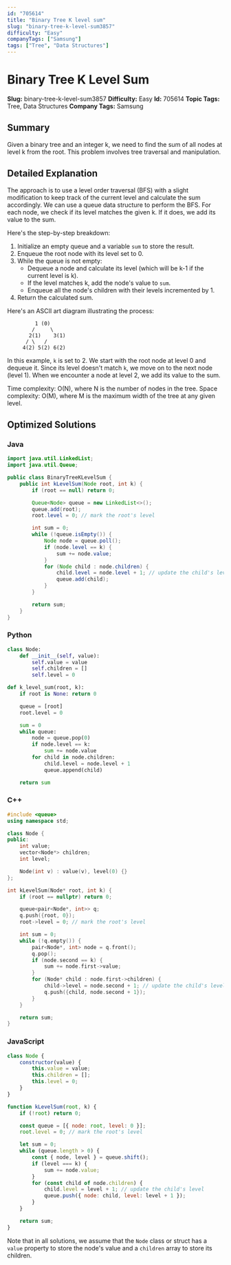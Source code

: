 ```yaml
---
id: "705614"
title: "Binary Tree K level sum"
slug: "binary-tree-k-level-sum3857"
difficulty: "Easy"
companyTags: ["Samsung"]
tags: ["Tree", "Data Structures"]
---
```


**Binary Tree K Level Sum**
==========================

**Slug:** binary-tree-k-level-sum3857
**Difficulty:** Easy
**Id:** 705614
**Topic Tags:** Tree, Data Structures
**Company Tags:** Samsung

## Summary
Given a binary tree and an integer k, we need to find the sum of all nodes at level k from the root. This problem involves tree traversal and manipulation.

## Detailed Explanation
The approach is to use a level order traversal (BFS) with a slight modification to keep track of the current level and calculate the sum accordingly. We can use a queue data structure to perform the BFS. For each node, we check if its level matches the given k. If it does, we add its value to the sum.

Here's the step-by-step breakdown:

1. Initialize an empty queue and a variable `sum` to store the result.
2. Enqueue the root node with its level set to 0.
3. While the queue is not empty:
    * Dequeue a node and calculate its level (which will be k-1 if the current level is k).
    * If the level matches k, add the node's value to `sum`.
    * Enqueue all the node's children with their levels incremented by 1.
4. Return the calculated sum.

Here's an ASCII art diagram illustrating the process:
```
         1 (0)
        /     \
       2(1)    3(1)
      / \   /
     4(2) 5(2) 6(2)
```

In this example, `k` is set to 2. We start with the root node at level 0 and dequeue it. Since its level doesn't match `k`, we move on to the next node (level 1). When we encounter a node at level 2, we add its value to the sum.

Time complexity: O(N), where N is the number of nodes in the tree.
Space complexity: O(M), where M is the maximum width of the tree at any given level.

## Optimized Solutions

### Java
```java
import java.util.LinkedList;
import java.util.Queue;

public class BinaryTreeKLevelSum {
    public int kLevelSum(Node root, int k) {
        if (root == null) return 0;

        Queue<Node> queue = new LinkedList<>();
        queue.add(root);
        root.level = 0; // mark the root's level

        int sum = 0;
        while (!queue.isEmpty()) {
            Node node = queue.poll();
            if (node.level == k) {
                sum += node.value;
            }
            for (Node child : node.children) {
                child.level = node.level + 1; // update the child's level
                queue.add(child);
            }
        }

        return sum;
    }
}
```

### Python
```python
class Node:
    def __init__(self, value):
        self.value = value
        self.children = []
        self.level = 0

def k_level_sum(root, k):
    if root is None: return 0

    queue = [root]
    root.level = 0

    sum = 0
    while queue:
        node = queue.pop(0)
        if node.level == k:
            sum += node.value
        for child in node.children:
            child.level = node.level + 1
            queue.append(child)

    return sum
```

### C++
```cpp
#include <queue>
using namespace std;

class Node {
public:
    int value;
    vector<Node*> children;
    int level;

    Node(int v) : value(v), level(0) {}
};

int kLevelSum(Node* root, int k) {
    if (root == nullptr) return 0;

    queue<pair<Node*, int>> q;
    q.push({root, 0});
    root->level = 0; // mark the root's level

    int sum = 0;
    while (!q.empty()) {
        pair<Node*, int> node = q.front();
        q.pop();
        if (node.second == k) {
            sum += node.first->value;
        }
        for (Node* child : node.first->children) {
            child->level = node.second + 1; // update the child's level
            q.push({child, node.second + 1});
        }
    }

    return sum;
}
```

### JavaScript
```javascript
class Node {
    constructor(value) {
        this.value = value;
        this.children = [];
        this.level = 0;
    }
}

function kLevelSum(root, k) {
    if (!root) return 0;

    const queue = [{ node: root, level: 0 }];
    root.level = 0; // mark the root's level

    let sum = 0;
    while (queue.length > 0) {
        const { node, level } = queue.shift();
        if (level === k) {
            sum += node.value;
        }
        for (const child of node.children) {
            child.level = level + 1; // update the child's level
            queue.push({ node: child, level: level + 1 });
        }
    }

    return sum;
}
```

Note that in all solutions, we assume that the `Node` class or struct has a `value` property to store the node's value and a `children` array to store its children.